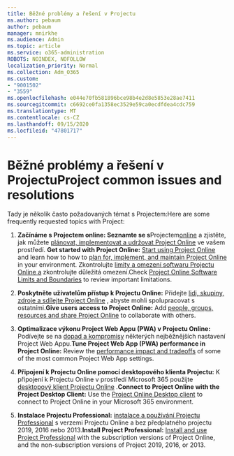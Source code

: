 ```yaml
---
title: Běžné problémy a řešení v Projectu
ms.author: pebaum
author: pebaum
manager: mnirkhe
ms.audience: Admin
ms.topic: article
ms.service: o365-administration
ROBOTS: NOINDEX, NOFOLLOW
localization_priority: Normal
ms.collection: Adm_O365
ms.custom:
- "9001502"
- "3559"
ms.openlocfilehash: e044e70fb581896bce98b4e2d8e5853e28ae7411
ms.sourcegitcommit: c6692ce0fa1358ec3529e59ca0ecdfdea4cdc759
ms.translationtype: MT
ms.contentlocale: cs-CZ
ms.lasthandoff: 09/15/2020
ms.locfileid: "47801717"
---
```

# <a name="project-common-issues-and-resolutions"></a><span data-ttu-id="070bb-102">Běžné problémy a řešení v Projectu</span><span class="sxs-lookup"><span data-stu-id="070bb-102">Project common issues and resolutions</span></span>

<span data-ttu-id="070bb-103">Tady je několik často požadovaných témat s Projectem:</span><span class="sxs-lookup"><span data-stu-id="070bb-103">Here are some frequently requested topics with Project:</span></span>

1. <span data-ttu-id="070bb-104">**Začínáme s Projectem online: Seznamte se s**Projectem[online](https://docs.microsoft.com/ProjectOnline/get-started-with-project-online) a zjistěte, jak můžete [plánovat, implementovat a udržovat Project Online](https://docs.microsoft.com/projectonline/project-online) ve vašem prostředí.  </span><span class="sxs-lookup"><span data-stu-id="070bb-104">**Get started with Project Online:**  [Start using Project Online](https://docs.microsoft.com/ProjectOnline/get-started-with-project-online) and learn how to how to [plan for, implement, and maintain Project Online](https://docs.microsoft.com/projectonline/project-online) in your environment.</span></span> <span data-ttu-id="070bb-105">Zkontrolujte [limity a omezení softwaru Projectu Online a](https://docs.microsoft.com/ProjectOnline/project-online-software-boundaries-and-limits) zkontrolujte důležitá omezení.</span><span class="sxs-lookup"><span data-stu-id="070bb-105">Check [Project Online Software Limits and Boundaries](https://docs.microsoft.com/ProjectOnline/project-online-software-boundaries-and-limits) to review important limitations.</span></span>

2. <span data-ttu-id="070bb-106">**Poskytněte uživatelům přístup k Projectu Online:** Přidejte [lidi, skupiny, zdroje a sdílejte Project Online](https://docs.microsoft.com/projectonline/step-2-add-people-to-project-online) , abyste mohli spolupracovat s ostatními.</span><span class="sxs-lookup"><span data-stu-id="070bb-106">**Give users access to Project Online:** Add [people, groups, resources and share Project Online](https://docs.microsoft.com/projectonline/step-2-add-people-to-project-online) to collaborate with others.</span></span> 

3. <span data-ttu-id="070bb-107">**Optimalizace výkonu Project Web Appu (PWA) v Projectu Online:** Podívejte se na [dopad a kompromisy](https://docs.microsoft.com/projectonline/tune-project-online-performance) některých nejběžnějších nastavení Project Web Appu.</span><span class="sxs-lookup"><span data-stu-id="070bb-107">**Tune Project Web App (PWA) performance in Project Online:** Review the [performance impact and tradeoffs](https://docs.microsoft.com/projectonline/tune-project-online-performance) of some of the most common Project Web App settings.</span></span>

4. <span data-ttu-id="070bb-108">**Připojení k Projectu Online pomocí desktopového klienta Projectu:** K připojení k Projectu Online v prostředí Microsoft 365 použijte [desktopový klient Projectu Online](https://docs.microsoft.com/projectonline/connect-to-project-online-with-the-project-online-desktop-client) .</span><span class="sxs-lookup"><span data-stu-id="070bb-108">**Connect to Project Online with the Project Desktop Client:** Use the [Project Online Desktop client](https://docs.microsoft.com/projectonline/connect-to-project-online-with-the-project-online-desktop-client) to connect to Project Online in your Microsoft 365 environment.</span></span> 

5. <span data-ttu-id="070bb-109">**Instalace Projectu Professional:** [instalace a používání Projectu Professional](https://support.office.com/article/install-project-7059249b-d9fe-4d61-ab96-5c5bf435f281) s verzemi Projectu Online a bez předplatného projectu 2019, 2016 nebo 2013.</span><span class="sxs-lookup"><span data-stu-id="070bb-109">**Install Project Professional:** [Install and use Project Professional](https://support.office.com/article/install-project-7059249b-d9fe-4d61-ab96-5c5bf435f281) with the subscription versions of Project Online, and the non-subscription versions of Project 2019, 2016, or 2013.</span></span>
